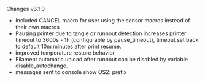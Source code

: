Changes v3.1.0
- Included CANCEL macro for user using the sensor macros instead of their own macros
- Pausing printer due to tangle or runnout detection increases printer timeout to 3600s - 1h (configurable by pause_timeout), timeout set back to default 10m minutes after print resume.
- improved temperature restore behavior
- Filament automatic unload after runnout can be disabled by variable disable_autochange.
- messages sent to console show OS2: prefix
